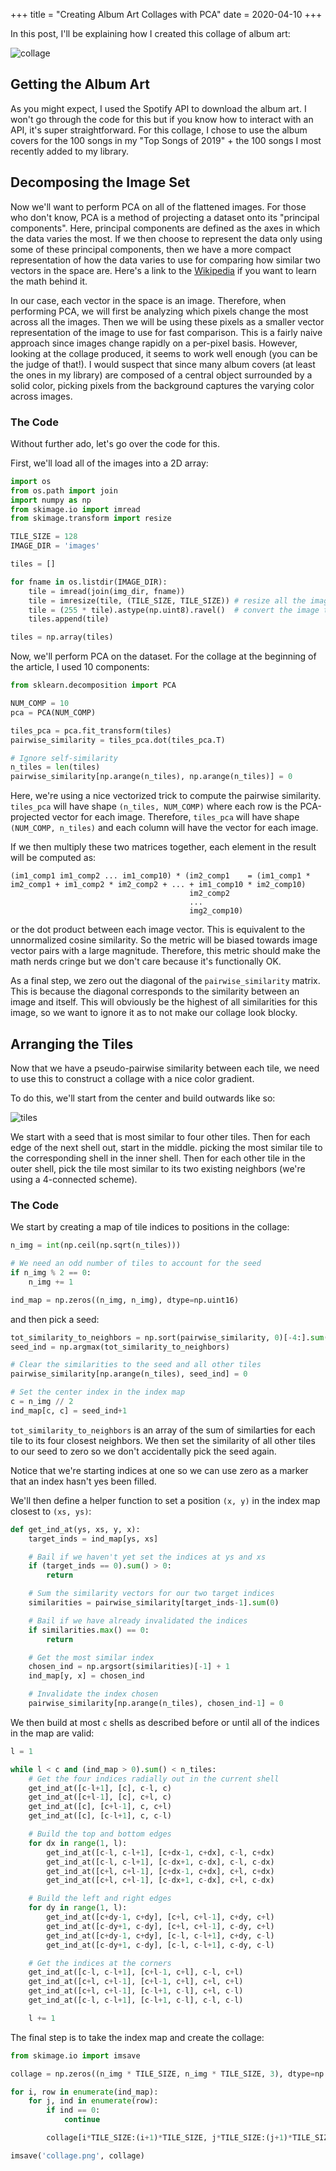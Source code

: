 +++
title = "Creating Album Art Collages with PCA"
date = 2020-04-10
+++

In this post, I'll be explaining how I created this collage of album art:

![collage](/collage.png)

## Getting the Album Art

As you might expect, I used the Spotify API to download the album art. I won't go through the code for this but if you know how to interact with an API, it's super straightforward. For this collage, I chose to use the album covers for the 100 songs in my "Top Songs of 2019" + the 100 songs I most recently added to my library.

## Decomposing the Image Set

Now we'll want to perform PCA on all of the flattened images. For those who don't know, PCA is a method of projecting a dataset onto its "principal components". Here, principal components are defined as the axes in which the data varies the most. If we then choose to represent the data only using some of these principal components, then we have a more compact representation of how the data varies to use for comparing how similar two vectors in the space are. Here's a link to the [Wikipedia](https://en.wikipedia.org/wiki/Principal_component_analysis) if you want to learn the math behind it.

In our case, each vector in the space is an image. Therefore, when performing PCA, we will first be analyzing which pixels change the most across all the images. Then we will be using these pixels as a smaller vector representation of the image to use for fast comparison. This is a fairly naive approach since images change rapidly on a per-pixel basis. However, looking at the collage produced, it seems to work well enough (you can be the judge of that!). I would suspect that since many album covers (at least the ones in my library) are composed of a central object surrounded by a solid color, picking pixels from the background captures the varying color across images.

### The Code

Without further ado, let's go over the code for this.

First, we'll load all of the images into a 2D array:

```python
import os
from os.path import join
import numpy as np
from skimage.io import imread
from skimage.transform import resize

TILE_SIZE = 128
IMAGE_DIR = 'images'

tiles = []

for fname in os.listdir(IMAGE_DIR):
    tile = imread(join(img_dir, fname))
    tile = imresize(tile, (TILE_SIZE, TILE_SIZE)) # resize all the images to a uniform size
    tile = (255 * tile).astype(np.uint8).ravel()  # convert the image type back to bytes and flatten it
    tiles.append(tile)

tiles = np.array(tiles)
```

Now, we'll perform PCA on the dataset. For the collage at the beginning of the article, I used 10 components:

```python
from sklearn.decomposition import PCA

NUM_COMP = 10
pca = PCA(NUM_COMP)

tiles_pca = pca.fit_transform(tiles)
pairwise_similarity = tiles_pca.dot(tiles_pca.T)

# Ignore self-similarity
n_tiles = len(tiles)
pairwise_similarity[np.arange(n_tiles), np.arange(n_tiles)] = 0
```

Here, we're using a nice vectorized trick to compute the pairwise similarity. `tiles_pca` will have shape `(n_tiles, NUM_COMP)` where each row is the PCA-projected vector for each image. Therefore, `tiles_pca` will have shape `(NUM_COMP, n_tiles)` and each column will have the vector for each image.

If we then multiply these two matrices together, each element in the result will be computed as:
```
(im1_comp1 im1_comp2 ... im1_comp10) * (im2_comp1    = (im1_comp1 * im2_comp1 + im1_comp2 * im2_comp2 + ... + im1_comp10 * im2_comp10)
                                        im2_comp2
                                        ...
                                        img2_comp10)
```
or the dot product between each image vector. This is equivalent to the unnormalized cosine similarity. So the metric will be biased towards image vector pairs with a large magnitude. Therefore, this metric should make the math nerds cringe but we don't care because it's functionally OK.

As a final step, we zero out the diagonal of the `pairwise_similarity` matrix. This is because the diagonal corresponds to the similarity between an image and itself. This will obviously be the highest of all similarities for this image, so we want to ignore it as to not make our collage look blocky.

## Arranging the Tiles

Now that we have a pseudo-pairwise similarity between each tile, we need to use this to construct a collage with a nice color gradient.

To do this, we'll start from the center and build outwards like so:

![tiles](/tile_arrangement.jpg)

We start with a seed that is most similar to four other tiles. Then for each edge of the next shell out, start in the middle. picking the most similar tile to the corresponding shell in the inner shell. Then for each other tile in the outer shell, pick the tile most similar to its two existing neighbors (we're using a 4-connected scheme).

### The Code

We start by creating a map of tile indices to positions in the collage:

```python
n_img = int(np.ceil(np.sqrt(n_tiles)))

# We need an odd number of tiles to account for the seed
if n_img % 2 == 0: 
    n_img += 1

ind_map = np.zeros((n_img, n_img), dtype=np.uint16)
```

and then pick a seed:

```python
tot_similarity_to_neighbors = np.sort(pairwise_similarity, 0)[-4:].sum(0)
seed_ind = np.argmax(tot_similarity_to_neighbors)

# Clear the similarities to the seed and all other tiles
pairwise_similarity[np.arange(n_tiles), seed_ind] = 0

# Set the center index in the index map
c = n_img // 2
ind_map[c, c] = seed_ind+1
```

`tot_similarity_to_neighbors` is an array of the sum of similarties for each tile to its four closest neighbors. We then set the similarity of all other tiles to our seed to zero so we don't accidentally pick the seed again.

Notice that we're starting indices at one so we can use zero as a marker that an index hasn't yes been filled.

We'll then define a helper function to set a position `(x, y)` in the index map closest to `(xs, ys)`:

```python
def get_ind_at(ys, xs, y, x):
    target_inds = ind_map[ys, xs]

    # Bail if we haven't yet set the indices at ys and xs
    if (target_inds == 0).sum() > 0: 
        return

    # Sum the similarity vectors for our two target indices
    similarities = pairwise_similarity[target_inds-1].sum(0)

    # Bail if we have already invalidated the indices
    if similarities.max() == 0: 
        return

    # Get the most similar index
    chosen_ind = np.argsort(similarities)[-1] + 1
    ind_map[y, x] = chosen_ind

    # Invalidate the index chosen
    pairwise_similarity[np.arange(n_tiles), chosen_ind-1] = 0
```

We then build at most `c` shells as described before or until all of the indices in the map are valid:

```python
l = 1

while l < c and (ind_map > 0).sum() < n_tiles:
    # Get the four indices radially out in the current shell
    get_ind_at([c-l+1], [c], c-l, c)
    get_ind_at([c+l-1], [c], c+l, c)
    get_ind_at([c], [c+l-1], c, c+l)
    get_ind_at([c], [c-l+1], c, c-l)

    # Build the top and bottom edges
    for dx in range(1, l):
        get_ind_at([c-l, c-l+1], [c+dx-1, c+dx], c-l, c+dx)
        get_ind_at([c-l, c-l+1], [c-dx+1, c-dx], c-l, c-dx)
        get_ind_at([c+l, c+l-1], [c+dx-1, c+dx], c+l, c+dx)
        get_ind_at([c+l, c+l-1], [c-dx+1, c-dx], c+l, c-dx)

    # Build the left and right edges
    for dy in range(1, l):
        get_ind_at([c+dy-1, c+dy], [c+l, c+l-1], c+dy, c+l)
        get_ind_at([c-dy+1, c-dy], [c+l, c+l-1], c-dy, c+l)
        get_ind_at([c+dy-1, c+dy], [c-l, c-l+1], c+dy, c-l)
        get_ind_at([c-dy+1, c-dy], [c-l, c-l+1], c-dy, c-l)

    # Get the indices at the corners
    get_ind_at([c-l, c-l+1], [c+l-1, c+l], c-l, c+l)
    get_ind_at([c+l, c+l-1], [c+l-1, c+l], c+l, c+l)
    get_ind_at([c+l, c+l-1], [c-l+1, c-l], c+l, c-l)
    get_ind_at([c-l, c-l+1], [c-l+1, c-l], c-l, c-l)

    l += 1
```

The final step is to take the index map and create the collage:

```python
from skimage.io import imsave

collage = np.zeros((n_img * TILE_SIZE, n_img * TILE_SIZE, 3), dtype=np.uint8)

for i, row in enumerate(ind_map):
    for j, ind in enumerate(row):
        if ind == 0: 
            continue

        collage[i*TILE_SIZE:(i+1)*TILE_SIZE, j*TILE_SIZE:(j+1)*TILE_SIZE] = tiles[ind-1].reshape(TILE_SIZE, TILE_SIZE, 3)

imsave('collage.png', collage)
```
